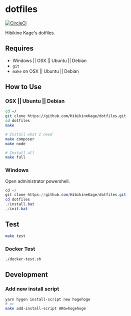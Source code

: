 # dotfiles

[![CircleCI](https://circleci.com/gh/hibikine/dotfiles.svg?style=svg)](https://circleci.com/gh/HibikineKage/dotfiles)

Hibikine Kage's dotfiles.

## Requires

- Windows || OSX || Ubuntu || Debian
- `git`
- `make` on OSX || Ubuntu || Debian

## How to Use

### OSX || Ubuntu || Debian

```bash
cd ~/
git clone https://github.com/HibikineKage/dotfiles.git
cd dotfiles
make

# Install what I need
make composer
make node

# Install all
make full
```

### Windows

Open administrator powershell.

```ps1
cd ~/
git clone https://github.com/HibikineKage/dotfiles.git
cd dotfiles
./install.bat
./init.bat
```

## Test

```bash
make test
```

### Docker Test

```bash
./docker-test.sh
```

## Development

### Add new install script

```bash
yarn hygen install-script new hogehoge
# or
make add-install-script ARG=hogehoge
```
